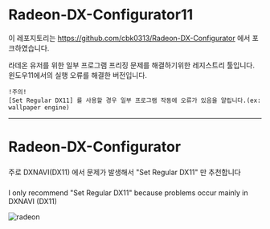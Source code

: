 # Radeon-DX-Configurator11

이 레포지토리는 https://github.com/cbk0313/Radeon-DX-Configurator 에서 포크하였습니다.

라데온 유저를 위한 일부 프로그램 프리징 문제를 해결하기위한 레지스트리 툴입니다.
윈도우11에서의 실행 오류를 해결한 버전입니다.

```
!주의!
[Set Regular DX11] 를 사용할 경우 일부 프로그램 작동에 오류가 있음을 알립니다.(ex: wallpaper engine)
```

---
# Radeon-DX-Configurator




###
주로 DXNAVI(DX11) 에서 문제가 발생해서 "Set Regular DX11" 만 추천합니다
###
I only recommend "Set Regular DX11" because problems occur mainly in DXNAVI (DX11)


![radeon](https://user-images.githubusercontent.com/66576971/216783646-0f266141-059c-4481-b5f3-c5485795755a.png)
